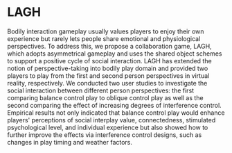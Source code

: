 # LAGH
Bodily interaction gameplay usually values players to enjoy their own experience but rarely lets people share emotional and physiological perspectives. To address this, we propose a collaboration game, LAGH, which adopts asymmetrical gameplay and uses the shared object schemes to support a positive cycle of social interaction. LAGH has extended the notion of perspective-taking into bodily play domain and provided two players to play from the first and second person perspectives in virtual reality, respectively. We conducted two user studies to investigate the social interaction between different person perspectives: the first comparing balance control play to oblique control play as well as the second comparing the effect of increasing degrees of interference control. Empirical results not only indicated that balance control play would enhance players' perceptions of social interplay value, connectedness, stimulated psychological level, and individual experience but also showed how to further improve the effects via interference control designs, such as changes in play timing and weather factors. 

